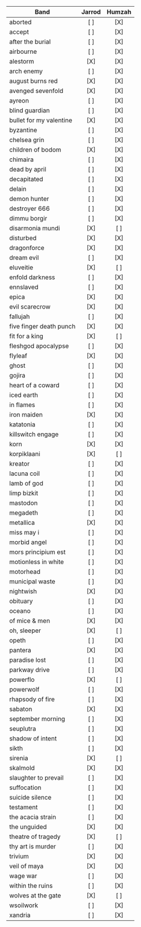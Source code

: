 |Band                                    | Jarrod | Humzah |
|-----------------------------------------|:------:|:------:|
|aborted                                  |  [ ]   |  [X]   |
|accept                                   |  [ ]   |  [X]   |
|after the burial                         |  [ ]   |  [X]   |
|airbourne                                |  [ ]   |  [X]   |
|alestorm                                 |  [X]   |  [X]   |
|arch enemy                               |  [ ]   |  [X]   |
|august burns red                         |  [X]   |  [X]   |
|avenged sevenfold                        |  [X]   |  [X]   |
|ayreon                                   |  [ ]   |  [X]   |
|blind guardian                           |  [ ]   |  [X]   |
|bullet for my valentine                  |  [X]   |  [X]   |
|byzantine                                |  [ ]   |  [X]   |
|chelsea grin                             |  [ ]   |  [X]   |
|children of bodom                        |  [X]   |  [X]   |
|chimaira                                 |  [ ]   |  [X]   |
|dead by april                            |  [ ]   |  [X]   |
|decapitated                              |  [ ]   |  [X]   |
|delain                                   |  [ ]   |  [X]   |
|demon hunter                             |  [ ]   |  [X]   |
|destroyer 666                            |  [ ]   |  [X]   |
|dimmu borgir                             |  [ ]   |  [X]   |
|disarmonia mundi                         |  [X]   |  [ ]   |
|disturbed                                |  [X]   |  [X]   |
|dragonforce                              |  [X]   |  [X]   |
|dream evil                               |  [ ]   |  [X]   |
|eluveitie                                |  [X]   |  [ ]   |
|enfold darkness                          |  [ ]   |  [X]   |
|ennslaved                                |  [ ]   |  [X]   |
|epica                                    |  [X]   |  [X]   |
|evil scarecrow                           |  [X]   |  [X]   |
|fallujah                                 |  [ ]   |  [X]   |
|five finger death punch                  |  [X]   |  [X]   |
|fit for a king                           |  [X]   |  [ ]   |
|fleshgod apocalypse                      |  [ ]   |  [X]   |
|flyleaf                                  |  [X]   |  [X]   |
|ghost                                    |  [ ]   |  [X]   |
|gojira                                   |  [ ]   |  [X]   |
|heart of a coward                        |  [ ]   |  [X]   |
|iced earth                               |  [ ]   |  [X]   |
|in flames                                |  [ ]   |  [X]   |
|iron maiden                              |  [X]   |  [X]   |
|katatonia                                |  [ ]   |  [X]   |
|killswitch engage                        |  [ ]   |  [X]   |
|korn                                     |  [X]   |  [X]   |
|korpiklaani                              |  [X]   |  [ ]   |
|kreator                                  |  [ ]   |  [X]   |
|lacuna coil                              |  [ ]   |  [X]   |
|lamb of god                              |  [ ]   |  [X]   |
|limp bizkit                              |  [ ]   |  [X]   |
|mastodon                                 |  [ ]   |  [X]   |
|megadeth                                 |  [ ]   |  [X]   |
|metallica                                |  [X]   |  [X]   |
|miss may i                               |  [ ]   |  [X]   |
|morbid angel                             |  [ ]   |  [X]   |
|mors principium est                      |  [ ]   |  [X]   |
|motionless in white                      |  [ ]   |  [X]   |
|motorhead                                |  [ ]   |  [X]   |
|municipal waste                          |  [ ]   |  [X]   |
|nightwish                                |  [X]   |  [X]   |
|obituary                                 |  [ ]   |  [X]   |
|oceano                                   |  [ ]   |  [X]   |
|of mice & men                            |  [X]   |  [X]   |
|oh, sleeper                              |  [X]   |  [ ]   |
|opeth                                    |  [ ]   |  [X]   |
|pantera                                  |  [X]   |  [X]   |
|paradise lost                            |  [ ]   |  [X]   |
|parkway drive                            |  [ ]   |  [X]   |
|powerflo                                 |  [X]   |  [ ]   |
|powerwolf                                |  [ ]   |  [X]   |
|rhapsody of fire                         |  [ ]   |  [X]   |
|sabaton                                  |  [X]   |  [X]   |
|september morning                        |  [ ]   |  [X]   |
|seuplutra                                |  [ ]   |  [X]   |
|shadow of intent                         |  [ ]   |  [X]   |
|sikth                                    |  [ ]   |  [X]   |
|sirenia                                  |  [X]   |  [ ]   |
|skalmold                                 |  [X]   |  [X]   |
|slaughter to prevail                     |  [ ]   |  [X]   |
|suffocation                              |  [ ]   |  [X]   |
|suicide silence                          |  [ ]   |  [X]   |
|testament                                |  [ ]   |  [X]   |
|the acacia strain                        |  [ ]   |  [X]   |
|the unguided                             |  [X]   |  [X]   |
|theatre of tragedy                       |  [X]   |  [ ]   |
|thy art is murder                        |  [ ]   |  [X]   |
|trivium                                  |  [X]   |  [X]   |
|veil of maya                             |  [X]   |  [X]   |
|wage war                                 |  [ ]   |  [X]   |
|within the ruins                         |  [ ]   |  [X]   |
|wolves at the gate                       |  [X]   |  [ ]   |
|wsoilwork                                |  [ ]   |  [X]   |
|xandria                                  |  [ ]   |  [X]   |
